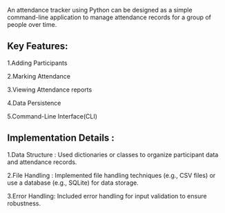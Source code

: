An attendance tracker using Python can be designed as a simple command-line application to manage attendance records for a group of people over time.

## Key Features:

1.Adding Participants

2.Marking Attendance

3.Viewing Attendance reports

4.Data Persistence

5.Command-Line Interface(CLI)

## Implementation Details :

1.Data Structure : Used dictionaries or classes to organize participant data and attendance records.

2.File Handling : Implemented file handling techniques (e.g., CSV files) or use a database (e.g., SQLite) for data storage.

3.Error Handling: Included error handling for input validation to ensure robustness.